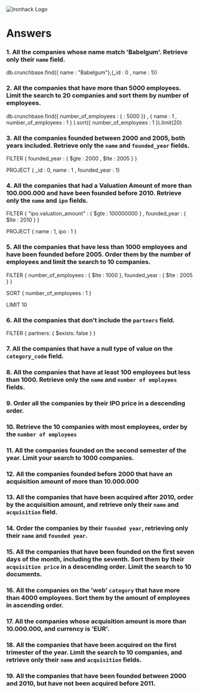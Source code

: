 ![Ironhack Logo](https://i.imgur.com/1QgrNNw.png)

# Answers

### 1. All the companies whose name match 'Babelgum'. Retrieve only their `name` field.

db.crunchbase.find({ name : "Babelgum"},{\_id : 0 , name : 1})

### 2. All the companies that have more than 5000 employees. Limit the search to 20 companies and sort them by **number of employees**.

db.crunchbase.find({ number_of_employees : { : 5000 }} , { name : 1 , number_of_employees : 1 } ).sort({ number_of_employees : 1 }).limit(20)

### 3. All the companies founded between 2000 and 2005, both years included. Retrieve only the `name` and `founded_year` fields.

FILTER
{ founded_year : { $gte : 2000 , $lte : 2005 } }

PROJECT
{ \_id : 0, name : 1 , founded_year : 1}

### 4. All the companies that had a Valuation Amount of more than 100.000.000 and have been founded before 2010. Retrieve only the `name` and `ipo` fields.

FILTER
{ "ipo.valuation_amount" : { $gte : 100000000 } , founded_year : { $lte : 2010 } }

PROJECT
{ name : 1, ipo : 1 }

### 5. All the companies that have less than 1000 employees and have been founded before 2005. Order them by the number of employees and limit the search to 10 companies.

FILTER
{ number_of_employees : { $lte : 1000 }, founded_year : { $lte : 2005 } }

SORT
{ number_of_employees : 1 }

LIMIT
10

### 6. All the companies that don't include the `partners` field.

FILTER
{ partners: { $exists: false } }

### 7. All the companies that have a null type of value on the `category_code` field.

<!-- Your Code Goes Here -->

### 8. All the companies that have at least 100 employees but less than 1000. Retrieve only the `name` and `number of employees` fields.

<!-- Your Code Goes Here -->

### 9. Order all the companies by their IPO price in a descending order.

<!-- Your Code Goes Here -->

### 10. Retrieve the 10 companies with most employees, order by the `number of employees`

<!-- Your Code Goes Here -->

### 11. All the companies founded on the second semester of the year. Limit your search to 1000 companies.

<!-- Your Code Goes Here -->

### 12. All the companies founded before 2000 that have an acquisition amount of more than 10.000.000

<!-- Your Code Goes Here -->

### 13. All the companies that have been acquired after 2010, order by the acquisition amount, and retrieve only their `name` and `acquisition` field.

<!-- Your Code Goes Here -->

### 14. Order the companies by their `founded year`, retrieving only their `name` and `founded year`.

<!-- Your Code Goes Here -->

### 15. All the companies that have been founded on the first seven days of the month, including the seventh. Sort them by their `acquisition price` in a descending order. Limit the search to 10 documents.

<!-- Your Code Goes Here -->

### 16. All the companies on the 'web' `category` that have more than 4000 employees. Sort them by the amount of employees in ascending order.

<!-- Your Code Goes Here -->

### 17. All the companies whose acquisition amount is more than 10.000.000, and currency is 'EUR'.

<!-- Your Code Goes Here -->

### 18. All the companies that have been acquired on the first trimester of the year. Limit the search to 10 companies, and retrieve only their `name` and `acquisition` fields.

<!-- Your Code Goes Here -->

### 19. All the companies that have been founded between 2000 and 2010, but have not been acquired before 2011.

<!-- Your Code Goes Here -->
